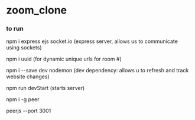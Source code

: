 # zoom_clone
### to run
npm i express ejs socket.io (express server, allows us to communicate using sockets)

npm i uuid (for dynamic unique urls for room #)

npm i --save dev nodemon (dev dependency: allows u to refresh and track website changes)

npm run devStart (starts server)

npm i -g peer

peerjs --port 3001
